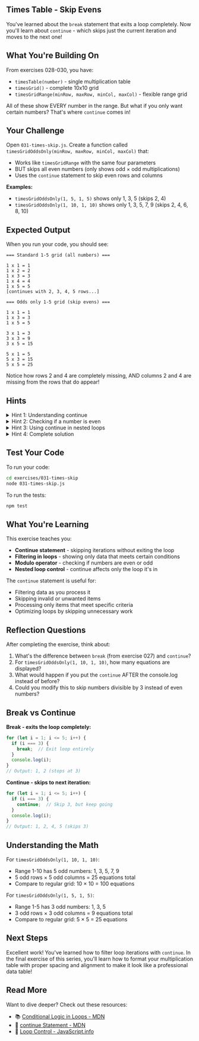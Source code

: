 ## Times Table - Skip Evens

You've learned about the `break` statement that exits a loop completely. Now you'll learn about `continue` - which skips just the current iteration and moves to the next one!

## What You're Building On

From exercises 028-030, you have:
- `timesTable(number)` - single multiplication table
- `timesGrid()` - complete 10x10 grid
- `timesGridRange(minRow, maxRow, minCol, maxCol)` - flexible range grid

All of these show EVERY number in the range. But what if you only want certain numbers? That's where `continue` comes in!

## Your Challenge

Open `031-times-skip.js`. Create a function called `timesGridOddsOnly(minRow, maxRow, minCol, maxCol)` that:
- Works like `timesGridRange` with the same four parameters
- BUT skips all even numbers (only shows odd × odd multiplications)
- Uses the `continue` statement to skip even rows and columns

**Examples:**
- `timesGridOddsOnly(1, 5, 1, 5)` shows only 1, 3, 5 (skips 2, 4)
- `timesGridOddsOnly(1, 10, 1, 10)` shows only 1, 3, 5, 7, 9 (skips 2, 4, 6, 8, 10)

## Expected Output

When you run your code, you should see:

```
=== Standard 1-5 grid (all numbers) ===

1 x 1 = 1
1 x 2 = 2
1 x 3 = 3
1 x 4 = 4
1 x 5 = 5
[continues with 2, 3, 4, 5 rows...]

=== Odds only 1-5 grid (skip evens) ===

1 x 1 = 1
1 x 3 = 3
1 x 5 = 5

3 x 1 = 3
3 x 3 = 9
3 x 5 = 15

5 x 1 = 5
5 x 3 = 15
5 x 5 = 25
```

Notice how rows 2 and 4 are completely missing, AND columns 2 and 4 are missing from the rows that do appear!

## Hints

<details>
<summary>Hint 1: Understanding continue</summary>

The `continue` statement skips the rest of the current iteration and jumps to the next one:

```javascript
for (let i = 1; i <= 5; i++) {
  if (i === 3) {
    continue;  // Skip when i is 3
  }
  console.log(i);
}
// Output: 1, 2, 4, 5 (skips 3)
```

When JavaScript encounters `continue`, it immediately jumps back to the loop's next iteration.

</details>

<details>
<summary>Hint 2: Checking if a number is even</summary>

Use the modulo operator (%) to check if a number is even:

```javascript
if (number % 2 === 0) {
  // number is even (divisible by 2)
  continue;  // Skip this iteration
}
```

If `number % 2` equals 0, the number is even. If it equals 1, the number is odd.

</details>

<details>
<summary>Hint 3: Using continue in nested loops</summary>

You need to check BOTH the row and column:

```javascript
for (let row = minRow; row <= maxRow; row++) {
  if (row % 2 === 0) {
    continue;  // Skip entire row if it's even
  }

  for (let col = minCol; col <= maxCol; col++) {
    if (col % 2 === 0) {
      continue;  // Skip this column if it's even
    }

    // Calculate and display (only runs for odd row AND odd col)
  }
}
```

The outer continue skips entire rows. The inner continue skips individual columns.

</details>

<details>
<summary>Hint 4: Complete solution</summary>

```javascript
export function timesGridOddsOnly(minRow, maxRow, minCol, maxCol) {
  for (let row = minRow; row <= maxRow; row++) {
    if (row % 2 === 0) {
      continue;  // Skip even rows
    }

    for (let col = minCol; col <= maxCol; col++) {
      if (col % 2 === 0) {
        continue;  // Skip even columns
      }

      let result = row * col;
      console.log(`${row} x ${col} = ${result}`);
    }
    console.log("");  // Blank line after each row's columns
  }
}
```

Only odd × odd combinations get displayed!

</details>

## Test Your Code

To run your code:
```bash
cd exercises/031-times-skip
node 031-times-skip.js
```

To run the tests:
```bash
npm test
```

## What You're Learning

This exercise teaches you:
- **Continue statement** - skipping iterations without exiting the loop
- **Filtering in loops** - showing only data that meets certain conditions
- **Modulo operator** - checking if numbers are even or odd
- **Nested loop control** - continue affects only the loop it's in

The `continue` statement is useful for:
- Filtering data as you process it
- Skipping invalid or unwanted items
- Processing only items that meet specific criteria
- Optimizing loops by skipping unnecessary work

## Reflection Questions

After completing the exercise, think about:
1. What's the difference between `break` (from exercise 027) and `continue`?
2. For `timesGridOddsOnly(1, 10, 1, 10)`, how many equations are displayed?
3. What would happen if you put the `continue` AFTER the console.log instead of before?
4. Could you modify this to skip numbers divisible by 3 instead of even numbers?

## Break vs Continue

**Break - exits the loop completely:**
```javascript
for (let i = 1; i <= 5; i++) {
  if (i === 3) {
    break;  // Exit loop entirely
  }
  console.log(i);
}
// Output: 1, 2 (stops at 3)
```

**Continue - skips to next iteration:**
```javascript
for (let i = 1; i <= 5; i++) {
  if (i === 3) {
    continue;  // Skip 3, but keep going
  }
  console.log(i);
}
// Output: 1, 2, 4, 5 (skips 3)
```

## Understanding the Math

For `timesGridOddsOnly(1, 10, 1, 10)`:
- Range 1-10 has 5 odd numbers: 1, 3, 5, 7, 9
- 5 odd rows × 5 odd columns = 25 equations total
- Compare to regular grid: 10 × 10 = 100 equations

For `timesGridOddsOnly(1, 5, 1, 5)`:
- Range 1-5 has 3 odd numbers: 1, 3, 5
- 3 odd rows × 3 odd columns = 9 equations total
- Compare to regular grid: 5 × 5 = 25 equations

## Next Steps

Excellent work! You've learned how to filter loop iterations with `continue`. In the final exercise of this series, you'll learn how to format your multiplication table with proper spacing and alignment to make it look like a professional data table!

## Read More

Want to dive deeper? Check out these resources:

- 📚 [Conditional Logic in Loops - MDN](https://developer.mozilla.org/en-US/docs/Web/JavaScript/Guide/Loops_and_iteration#break_and_continue_statements)
- 📖 [continue Statement - MDN](https://developer.mozilla.org/en-US/docs/Web/JavaScript/Reference/Statements/continue)
- 🎯 [Loop Control - JavaScript.info](https://javascript.info/while-for#breaking-the-loop)

